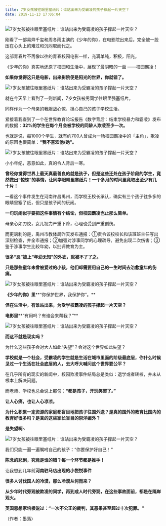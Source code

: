 ```yaml
---
title: 7岁女孩被往眼里塞纸片：谁站出来为受霸凌的孩子撑起一片天空？
date: 2019-11-13 17:06:04
---
```

![7岁女孩被往眼里塞纸片：谁站出来为受霸凌的孩子撑起一片天空？](http://p3.pstatp.com/large/pgc-image/fe6b65542ad74defbe5ac9357a70b6ea)
 


 刚看了一部易烊千玺和周冬雨主演的《少年的你》，在电影院出来后，完全被一股压在心头上的难过和沉闷取而代之。

 这部青春片不再像以往的青春校园电影一样，充满单纯，积极，阳光。

 《少年的你》真实地还原了校园和生活中，展现了最阴暗的一面 ——校园霸凌！

 **如果你觉得这只是电影，出来影院便是阳光的世界，你就错了。**

![7岁女孩被往眼里塞纸片：谁站出来为受霸凌的孩子撑起一片天空？](http://p3.pstatp.com/large/pgc-image/73bb28c03e544b2eaeb9aba31140de18)
 


 就在今天早上看到了一则新闻，7岁女孩被男同学往眼里强塞纸片。

 同样作为一个母亲的我胆战心惊，担心自己的孩子学校生活。

 紧接着我查到了一个在世界教育论坛报告《数字背后：结束学校暴力和霸凌》发布的数据：**32%的学生在每个月会被学校的同龄人欺凌至少一次。**

 也就是说，每1000个学生，就有约700人曾成为一场校园霸凌中的「主角」，欺凌的原因也很简单：**“我不喜欢他/她”。**

![7岁女孩被往眼里塞纸片：谁站出来为受霸凌的孩子撑起一片天空？](http://p9.pstatp.com/large/pgc-image/2066018987a2428b9d8ef6c63001289d)
 


 小小年纪，恶意如此，真的令人背后一寒。

 **曾经你觉得世界上最天真最善良的就是孩子，但是这些还处在孩子阶段的学生，竟然做出“惊悚”的事情，让同学眼睛里塞纸片！一个多月的时间里竟取出至少有几十片！**

 一看这个事件发生在河南许昌禹州，而学校王校长承认，确实有三个孩子往多多的眼睛里塞了纸，但只是孩子间的玩闹。

 **一句玩闹似乎要把这件事情有个结论，但校园霸凌岂止那么简单。**

 母亲心如刀绞，女儿视力严重下降，心理也受到严重创伤。

 而更讽刺的是，禹州市教体局昨天发布通报：①责令该校校长和该班班主任写出深刻检查，并全市通报；②加强对涉事同学的心理疏导，避免出现二次伤害；③鉴于涉事学生比较年幼，以批评教育为主。

 **很多“恶”披上“年幼无知”的外衣，就被不了了之。**

 **只是那些童年未曾被爱过的小孩，他们却需要用自己的一生时间去治愈童年的伤痛。**

![7岁女孩被往眼里塞纸片：谁站出来为受霸凌的孩子撑起一片天空？](http://p9.pstatp.com/large/pgc-image/6ffb60bd6b5f4c90a59f189e699ad979)
 


 **《少年的你》里****“你保护世界，我保护你”。**

 **但在生活中，有谁站出来，为受学校霸凌的孩子撑起一片天空？**

 **电影里****“有用吗？有谁会来帮我？”**

![7岁女孩被往眼里塞纸片：谁站出来为受霸凌的孩子撑起一片天空？](http://p1.pstatp.com/large/pgc-image/1640157221f744e1b85aca535920c7da)
 


 **而这不就是现实吗？**

 为什么这些孩子会对大人如此“失望”？会对这个世界如此失望？

 **学校就是一个社会，受霸凌的学生就是生活在城市里面的阶级最底层，你什么时候见过一个生活在社会底层的人，去大呼大喊问这个世界要公平？**

 在几乎所有的现实的新闻中，校园欺凌事件结局总是类似：退学或者转校，并未从根本上解决问题。

 而老师、学校也总会说上那句：**“都是孩子，开玩笑罢了。”**

 **让人心痛，也让人心凉凉。**

 **为什么积累一定资源的家庭都盲目地把孩子往国外送？是真的国外的教育比国内的教育好很多吗？是真的这些家长盲目的崇洋媚外？**

 **是失望啊~**

![7岁女孩被往眼里塞纸片：谁站出来为受霸凌的孩子撑起一片天空？](http://p1.pstatp.com/large/pgc-image/bda498fc9ddf44a78ea53854f2774377)
 


 我们只能一遍一遍嘱咐自己的孩子：“你要保护好自己！”

 **陈念的悲剧，究竟是谁的错？每一个环节都是推手！**

 让我想到几年前**河南驻马店出现的小悦悦事件**

 **很多人讨伐国人的冷漠，那么冷漠从何而来？**

 **从少年时代旁观被欺凌的同学，再到成人时代旁观，在这些事故面前，都是在隔岸观火。**

 **英国思想家培根说过：“一次不公正的裁判，其恶果甚至超过十次犯罪。“**

 （作者：墨落）
